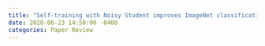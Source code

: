 ```yaml
---
title: "Self-training with Noisy Student improves ImageNet classification"
date: 2020-06-23 14:50:00 -0400
categories: Paper Review
---
```


